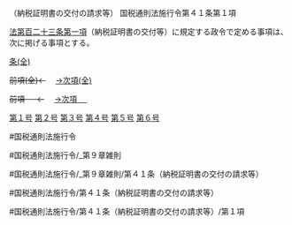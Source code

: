 （納税証明書の交付の請求等）
国税通則法施行令第４１条第１項

[法第百二十三条第一項](国税通則法＿＿＿＿＿第１２３条第１項)（納税証明書の交付等）に規定する政令で定める事項は、次に掲げる事項とする。

[条(全)](国税通則法施行＿令＿第４１条_.md)

~~前項(全)←~~　  [→次項(全)](国税通則法施行＿令＿第４１条第２項_.md)

~~前項 　 ←~~　  [→次項 　 ](国税通則法施行＿令＿第４１条第２項.md)

[第１号](国税通則法施行＿令＿第４１条第１項第１号.md)  [第２号](国税通則法施行＿令＿第４１条第１項第２号.md)  [第３号](国税通則法施行＿令＿第４１条第１項第３号.md)  [第４号](国税通則法施行＿令＿第４１条第１項第４号.md)  [第５号](国税通則法施行＿令＿第４１条第１項第５号.md)  [第６号](国税通則法施行＿令＿第４１条第１項第６号.md)  

#国税通則法施行令

#国税通則法施行令/_第９章雑則

#国税通則法施行令/_第９章雑則/第４１条（納税証明書の交付の請求等）

#国税通則法施行令/第４１条（納税証明書の交付の請求等）

#国税通則法施行令/第４１条（納税証明書の交付の請求等）/第１項

